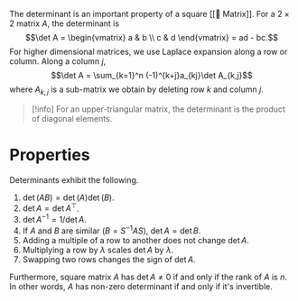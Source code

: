 The determinant is an important property of a square [[🍱 Matrix]]. For a $2 \times 2$ matrix $A$, the determinant is $$\det A = \begin{vmatrix} a & b \\ c & d \end{vmatrix} = ad - bc.$$
For higher dimensional matrices, we use Laplace expansion along a row or column. Along a column $j$, $$\det A = \sum_{k=1}^n (-1)^{k+j}a_{kj}\det A_{k,j}$$ where $A_{k, j}$ is a sub-matrix we obtain by deleting row $k$ and column $j$.

> [!info]
> For an upper-triangular matrix, the determinant is the product of diagonal elements.

# Properties
Determinants exhibit the following.
1. $\det(AB) = \det(A)\det(B)$.
2. $\det A = \det A^\top$.
3. $\det A^{-1} = 1/\det A$.
4. If $A$ and $B$ are similar ($B = S^{-1}AS$), $\det A = \det B$.
5. Adding a multiple of a row to another does not change $\det A$.
6. Multiplying a row by $\lambda$ scales $\det A$ by $\lambda$.
7. Swapping two rows changes the sign of $\det A$.

Furthermore, square matrix $A$ has $\det A \neq 0$ if and only if the rank of $A$ is $n$. In other words, $A$ has non-zero determinant if and only if it's invertible.